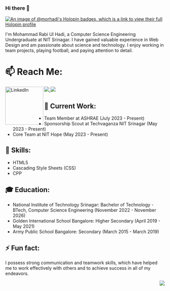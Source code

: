 ### Hi there 👋
[![An image of @morhadi's Holopin badges, which is a link to view their full Holopin profile](https://holopin.me/morhadi)](https://holopin.io/@morhadi)

I'm Mohammad Rabi Ul Hadi, a Computer Science Engineering Undergraduate at NIT Srinagar. I have gained valuable experience in Web Design and am passionate about science and technology. I enjoy working in team projects, playing football, and paying attention to detail.

# 📫 Reach Me:

<a href="https://github.com/morhadi/"><img src="https://user-images.githubusercontent.com/20038775/125981966-21ea6863-44b2-4728-ad55-f948dd30c2bd.png">
<a href="mailto:muhd.hadi.ezio@gmail.com"><img src="https://user-images.githubusercontent.com/20038775/125980705-ee8dadae-4a70-4dd5-8518-10f2d9f72ef7.png">
<a href="www.linkedin.com/in/mohammad-rabi-ul-hadi" target="_blank"><img src="https://cdn2.iconfinder.com/data/icons/social-media-2199/64/social_media_isometric_14-linkedin-512.png" height="120px" width="120px" alt="LinkedIn" align="left"></a>

## 🔭 Current Work:
- Team Member at ASHRAE (July 2023 - Present)
- Sponsorship Scout at Techvaganza NIT Srinagar (May 2023 - Present)
- Core Team at NIT Hope (May 2023 - Present)

## 🌱 Skills:
- HTML5
- Cascading Style Sheets (CSS)
- CPP

## 🎓 Education:
- National Institute of Technology Srinagar: Bachelor of Technology - BTech, Computer Science Engineering (November 2022 - November 2026)
- Golden International School Bangalore: Higher Secondary (April 2019 - May 2021)
- Army Public School Bangalore: Secondary (March 2015 - March 2019)

## ⚡ Fun fact:
I possess strong communication and teamwork skills, which have helped me to work effectively with others and to achieve success in all of my endeavors.

<img src="https://user-images.githubusercontent.com/20038775/125986173-3ac9fc5e-a8d2-4fc6-b526-bb6093f8adeb.gif" align="right">
